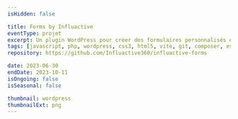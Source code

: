 ```yaml
---
isHidden: false

title: Forms by Influactive
eventType: projet
excerpt: Un plugin WordPress pour créer des formulaires personnalisés et les afficher n'importe où sur votre site Web.
tags: [javascript, php, wordpress, css3, html5, vite, git, composer, eslint]
repository: https://github.com/Influactive360/influactive-forms

date: 2023-06-30
endDate: 2023-10-11
isOngoing: false
isSeasonal: false

thumbnail: wordpress
thumbnailExt: png
---
```

